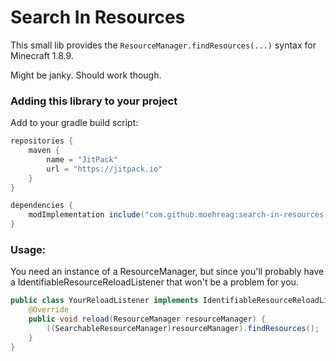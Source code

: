# Search In Resources

This small lib provides the `ResourceManager.findResources(...)` syntax for Minecraft 1.8.9.

Might be janky. Should work though.

### Adding this library to your project

Add to your gradle build script:

```groovy
repositories {
    maven {
        name = "JitPack"
        url = "https://jitpack.io"
    }
}

dependencies {
    modImplementation include("com.github.moehreag:search-in-resources:1.0.+")
}
```

### Usage:
You need an instance of a ResourceManager, 
but since you'll probably have a IdentifiableResourceReloadListener that won't be a problem for you.


```java
public class YourReloadListener implements IdentifiableResourceReloadListener {
    @Override
    public void reload(ResourceManager resourceManager) {
        ((SearchableResourceManager)resourceManager).findResources();
    }
}
```